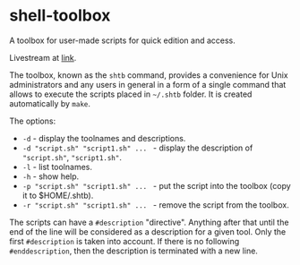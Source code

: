 # shell-toolbox
A toolbox for user-made scripts for quick edition and access.

Livestream at [link](http://www.livecoding.tv/shino/).

The toolbox, known as the `shtb` command, provides a convenience for Unix administrators and any users in general in a form of a single command that allows to execute the scripts placed in `~/.shtb` folder. It is created automatically by `make`.

The options:
- `-d` - display the toolnames and descriptions.
- `-d "script.sh" "script1.sh" ... ` - display the description of `"script.sh"`, `"script1.sh"`.
- `-l` - list toolnames.
- `-h` - show help.
- `-p "script.sh" "script1.sh" ... ` - put the script into the toolbox (copy it to $HOME/.shtb).
- `-r "script.sh" "script1.sh" ... ` - remove the script from the toolbox.

The scripts can have a `#description` "directive". Anything after that until the end of the line will be considered as a description for a given tool. Only the first `#description` is taken into account. If there is no following `#enddescription`, then the description is terminated with a new line.